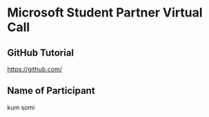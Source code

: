 # Microsoft Student Partner Virtual Call

## GitHub Tutorial

https://github.com/

## Name of Participant

kum somi

